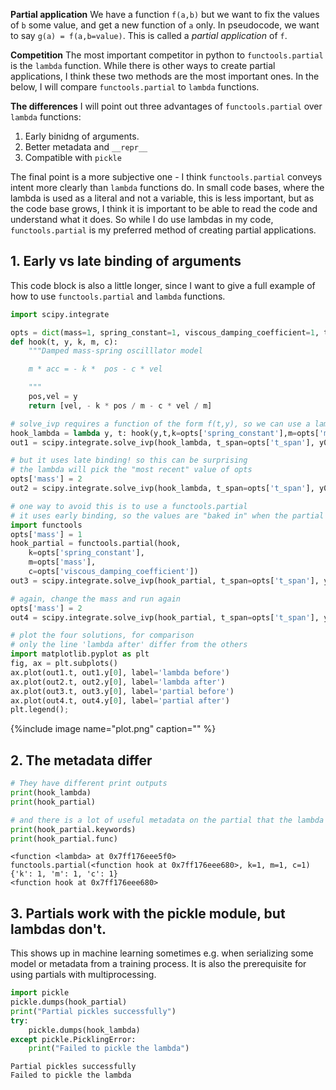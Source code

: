 
**Partial application** We have a function `f(a,b)` but we want to fix the values of `b` some value, and get a new function of `a` only.  In pseudocode, we want to say `g(a) = f(a,b=value)`. This is called a *partial application* of `f`.

**Competition** The most important competitor in python to `functools.partial` is the `lambda` function.
While there is other ways to create partial applications, I think these two methods are the most important ones.
In the below, I will compare `functools.partial` to `lambda` functions.

**The differences**
I will point out three advantages of `functools.partial` over `lambda` functions:

1. Early binidng of arguments.
2. Better metadata and `__repr__`
3. Compatible with `pickle`

The final point is a more subjective one - I think `functools.partial` conveys intent more clearly than `lambda` functions do.
In small code bases, where the lambda is used as a literal and not a variable, this is less important, but as the code base grows, I think it is important to be able to read the code and understand what it does. So while I do use lambdas in my code, `functools.partial` is my preferred method of creating partial applications.

## 1. Early vs late binding of arguments

This code block is also a little longer, since I want to give a full example of how to use `functools.partial` and `lambda` functions.


```python
import scipy.integrate

opts = dict(mass=1, spring_constant=1, viscous_damping_coefficient=1, t_span=[0, 10], y0=[1, 0])
def hook(t, y, k, m, c):
    """Damped mass-spring oscilllator model

    m * acc = - k *  pos - c * vel

    """
    pos,vel = y
    return [vel, - k * pos / m - c * vel / m]

# solve_ivp requires a function of the form f(t,y), so we can use a lambda to pass in the side parameters
hook_lambda = lambda y, t: hook(y,t,k=opts['spring_constant'],m=opts['mass'], c=opts['viscous_damping_coefficient'])
out1 = scipy.integrate.solve_ivp(hook_lambda, t_span=opts['t_span'], y0=opts['y0'])

# but it uses late binding! so this can be surprising
# the lambda will pick the "most recent" value of opts
opts['mass'] = 2
out2 = scipy.integrate.solve_ivp(hook_lambda, t_span=opts['t_span'], y0=opts['y0'])

# one way to avoid this is to use a functools.partial
# it uses early binding, so the values are "baked in" when the partial is created, not when it is called
import functools
opts['mass'] = 1
hook_partial = functools.partial(hook,
    k=opts['spring_constant'],
    m=opts['mass'],
    c=opts['viscous_damping_coefficient'])
out3 = scipy.integrate.solve_ivp(hook_partial, t_span=opts['t_span'], y0=opts['y0'])

# again, change the mass and run again
opts['mass'] = 2
out4 = scipy.integrate.solve_ivp(hook_partial, t_span=opts['t_span'], y0=opts['y0'])

# plot the four solutions, for comparison
# only the line 'lambda after' differ from the others
import matplotlib.pyplot as plt
fig, ax = plt.subplots()
ax.plot(out1.t, out1.y[0], label='lambda before')
ax.plot(out2.t, out2.y[0], label='lambda after')
ax.plot(out3.t, out3.y[0], label='partial before')
ax.plot(out4.t, out4.y[0], label='partial after')
plt.legend();

```

{%include image name="plot.png" caption="" %}    


## 2. The metadata differ


```python
# They have different print outputs
print(hook_lambda)
print(hook_partial)

# and there is a lot of useful metadata on the partial that the lambda doesn't have
print(hook_partial.keywords)
print(hook_partial.func)
```

    <function <lambda> at 0x7ff176eee5f0>
    functools.partial(<function hook at 0x7ff176eee680>, k=1, m=1, c=1)
    {'k': 1, 'm': 1, 'c': 1}
    <function hook at 0x7ff176eee680>


## 3. Partials work with the pickle module, but lambdas don't.
This shows up in machine learning sometimes e.g. when serializing some model or metadata from a training process.
It is also the prerequisite for using partials with multiprocessing.


```python
import pickle
pickle.dumps(hook_partial)
print("Partial pickles successfully")
try:
    pickle.dumps(hook_lambda)
except pickle.PicklingError:
    print("Failed to pickle the lambda")
```

    Partial pickles successfully
    Failed to pickle the lambda


